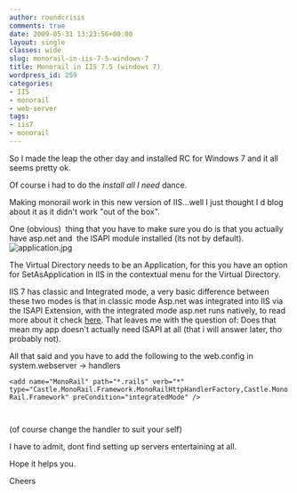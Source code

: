 ```yaml
---
author: roundcrisis
comments: true
date: 2009-05-31 13:23:56+00:00
layout: single
classes: wide
slug: monorail-in-iis-7-5-windows-7
title: Monorail in IIS 7.5 (windows 7)
wordpress_id: 259
categories:
- IIS
- monorail
- web-server
tags:
- iis7
- monorail
---
```


So I made the leap the other day and installed RC for Windows 7 and it all seems pretty ok.

Of course i had to do the _install all I need_ dance.

Making monorail work in this new version of IIS...well I just thought I d blog about it as it didn't work "out of the box".

One (obvious)  thing that you have to make sure you do is that you actually have asp.net and  the ISAPI module installed (its not by default).![application.jpg](http://roundcrisis.files.wordpress.com/2009/05/application.jpg?w=300)

The Virtual Directory needs to be an Application, for this you have an option for SetAsApplication in IIS in the contextual menu for the Virtual Directory.

IIS 7 has classic and Integrated mode, a very basic difference between these two modes is that in classic mode Asp.net was integrated into IIS via the ISAPI Extension, with the integrated mode asp.net runs natively, to read more about it check [here](http://learn.iis.net/page.aspx/244/how-to-take-advantage-of-the-iis7-integrated-pipeline/). That leaves me with the question of: Does that mean my app doesn't actually need ISAPI at all (that i will answer later, tho probably not).

All that said and you have to add the following to the web.config in system.webserver -> handlers

`<add name="MonoRail" path="*.rails" verb="*" type="Castle.MonoRail.Framework.MonoRailHttpHandlerFactory,Castle.MonoRail.Framework" preCondition="integratedMode" />`

` `

(of course change the handler to suit your self)

I have to admit, dont find setting up servers entertaining at all.

Hope it helps you.

Cheers
